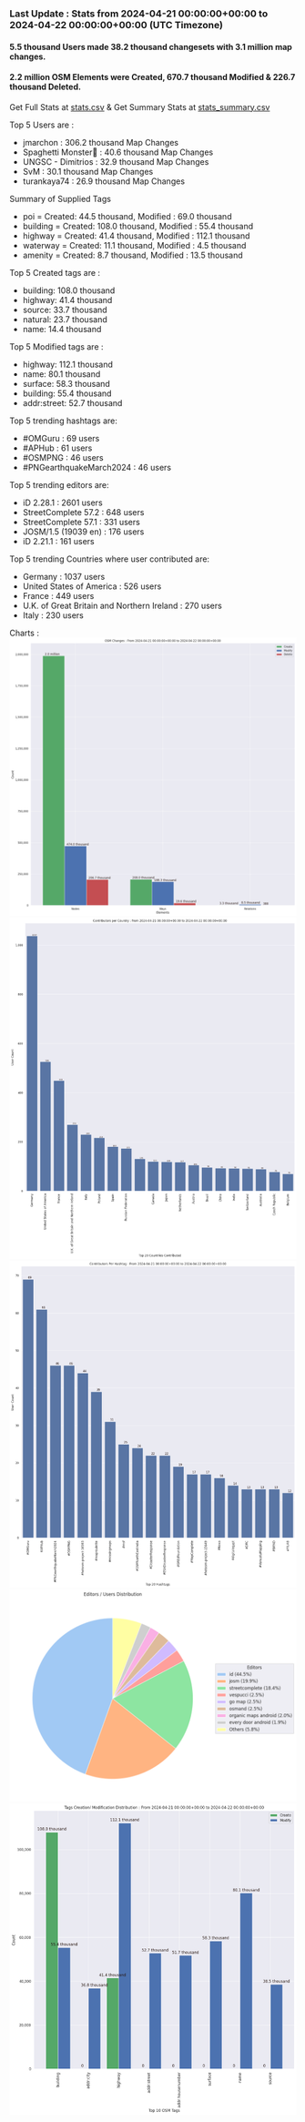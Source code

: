 ### Last Update : Stats from 2024-04-21 00:00:00+00:00 to 2024-04-22 00:00:00+00:00 (UTC Timezone)

#### 5.5 thousand Users made 38.2 thousand changesets with 3.1 million map changes.
#### 2.2 million OSM Elements were Created, 670.7 thousand Modified & 226.7 thousand Deleted.
Get Full Stats at [stats.csv](/stats/Global/Daily/stats.csv)
 & Get Summary Stats at [stats_summary.csv](/stats/Global/Daily/stats_summary.csv)

Top 5 Users are : 
- jmarchon : 306.2 thousand Map Changes
- Spaghetti Monster🍝 : 40.6 thousand Map Changes
- UNGSC - Dimitrios : 32.9 thousand Map Changes
- SvM : 30.1 thousand Map Changes
- turankaya74 : 26.9 thousand Map Changes

Summary of Supplied Tags
- poi = Created: 44.5 thousand, Modified : 69.0 thousand
- building = Created: 108.0 thousand, Modified : 55.4 thousand
- highway = Created: 41.4 thousand, Modified : 112.1 thousand
- waterway = Created: 11.1 thousand, Modified : 4.5 thousand
- amenity = Created: 8.7 thousand, Modified : 13.5 thousand


Top 5 Created tags are :
- building: 108.0 thousand
- highway: 41.4 thousand
- source: 33.7 thousand
- natural: 23.7 thousand
- name: 14.4 thousand


Top 5 Modified tags are :
- highway: 112.1 thousand
- name: 80.1 thousand
- surface: 58.3 thousand
- building: 55.4 thousand
- addr:street: 52.7 thousand


Top 5 trending hashtags are:
- #OMGuru : 69 users
- #APHub : 61 users
- #OSMPNG : 46 users
- #PNGearthquakeMarch2024 : 46 users


Top 5 trending editors are:
- iD 2.28.1 : 2601 users
- StreetComplete 57.2 : 648 users
- StreetComplete 57.1 : 331 users
- JOSM/1.5 (19039 en) : 176 users
- iD 2.21.1 : 161 users


Top 5 trending Countries where user contributed are:
- Germany : 1037 users
- United States of America : 526 users
- France : 449 users
- U.K. of Great Britain and Northern Ireland : 270 users
- Italy : 230 users


 Charts : 
![Alt text](./stats_osm_changes.png) 
![Alt text](./stats_users_per_country.png) 
![Alt text](./stats_users_per_hashtag.png) 
![Alt text](./stats_editors_pie_chart.png) 
![Alt text](./stats_tags.png) 
